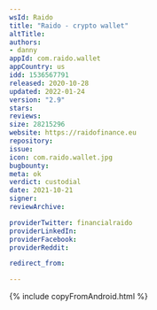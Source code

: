 ```yaml
---
wsId: Raido
title: "Raido - crypto wallet"
altTitle: 
authors:
- danny
appId: com.raido.wallet
appCountry: us
idd: 1536567791
released: 2020-10-28
updated: 2022-01-24
version: "2.9"
stars: 
reviews: 
size: 28215296
website: https://raidofinance.eu
repository: 
issue: 
icon: com.raido.wallet.jpg
bugbounty: 
meta: ok
verdict: custodial
date: 2021-10-21
signer: 
reviewArchive:

providerTwitter: financialraido
providerLinkedIn: 
providerFacebook: 
providerReddit: 

redirect_from:

---
```


{% include copyFromAndroid.html %}
